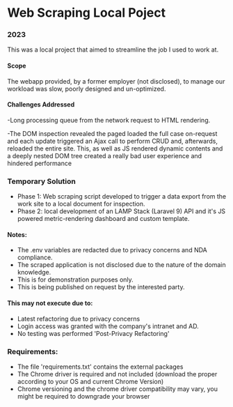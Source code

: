 # Web Scraping Local Poject
### 2023

This was a local project that aimed to streamline the job I used to work at. 

#### Scope
The webapp provided, by a former employer (not disclosed), to manage our workload was slow, poorly designed and un-optimized.
#### Challenges Addressed
-Long processing queue from the network request to HTML rendering.

-The DOM inspection revealed the paged loaded the full case on-request and each update triggered an Ajax call to perform CRUD and, afterwards, reloaded the entire site. This, as well as JS rendered dynamic contents and a deeply nested DOM tree created a really bad user experience and hindered performance

### Temporary Solution
- Phase 1: Web scraping script developed to trigger a data export from the work site to a local document for inspection.
- Phase 2: local development of an LAMP Stack (Laravel 9) API and it's JS powered metric-rendering dashboard and custom template.

#### Notes:
- The .env variables are redacted due to privacy concerns and NDA compliance.
- The scraped application is not disclosed due to the nature of the domain knowledge. 
- This is for demonstration purposes only.
- This is being published on request by the interested party. 

#### This may not execute due to:
- Latest refactoring due to privacy concerns
- Login access was granted with the company's intranet and AD.
- No testing was performed 'Post-Privacy Refactoring' 

### Requirements:
- The file 'requirements.txt' contains the external packages
- The Chrome driver is required and not included (download the proper according to your OS and current Chrome Version)
- Chrome versioning and the chrome driver compatibility may vary, you might be required to downgrade your browser